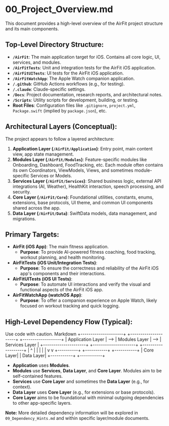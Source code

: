 # 00_Project_Overview.md

This document provides a high-level overview of the AirFit project structure and its main components.

## Top-Level Directory Structure:

*   **`/AirFit`**: The main application target for iOS. Contains all core logic, UI, services, and modules.
*   **`/AirFitTests`**: Unit and integration tests for the AirFit iOS application.
*   **`/AirFitUITests`**: UI tests for the AirFit iOS application.
*   **`/AirFitWatchApp`**: The Apple Watch companion application.
*   **`/.github`**: GitHub Actions workflows (e.g., for testing).
*   **`/.claude`**: Claude-specific settings.
*   **`/Docs`**: Project documentation, research reports, and architectural notes.
*   **`/Scripts`**: Utility scripts for development, building, or testing.
*   **Root Files**: Configuration files like `.gitignore`, `project.yml`, `Package.swift` (implied by `package.json`), etc.

## Architectural Layers (Conceptual):

The project appears to follow a layered architecture:

1.  **Application Layer (`/AirFit/Application`)**: Entry point, main content view, app state management.
2.  **Modules Layer (`/AirFit/Modules`)**: Feature-specific modules like Onboarding, Dashboard, FoodTracking, etc. Each module often contains its own Coordinators, ViewModels, Views, and sometimes module-specific Services or Models.
3.  **Services Layer (`/AirFit/Services`)**: Shared business logic, external API integrations (AI, Weather), HealthKit interaction, speech processing, and security.
4.  **Core Layer (`/AirFit/Core`)**: Foundational utilities, constants, enums, extensions, base protocols, UI theme, and common UI components shared across the app.
5.  **Data Layer (`/AirFit/Data`)**: SwiftData models, data management, and migrations.

## Primary Targets:

*   **AirFit (iOS App)**: The main fitness application.
    *   **Purpose**: To provide AI-powered fitness coaching, food tracking, workout planning, and health monitoring.
*   **AirFitTests (iOS Unit/Integration Tests)**:
    *   **Purpose**: To ensure the correctness and reliability of the AirFit iOS app's components and their interactions.
*   **AirFitUITests (iOS UI Tests)**:
    *   **Purpose**: To automate UI interactions and verify the visual and functional aspects of the AirFit iOS app.
*   **AirFitWatchApp (watchOS App)**:
    *   **Purpose**: To offer a companion experience on Apple Watch, likely focused on workout tracking and quick logging.

## High-Level Dependency Flow (Typical):
Use code with caution.
Markdown
+---------------------+ +---------------------+ +-------------------+
| Application Layer | --> | Modules Layer | --> | Services Layer |
+---------------------+ +---------------------+ +-------------------+
| ^ | |
| | | v
v +----------+ +-----------+
+-----------+ | Core Layer|
| Data Layer| +-----------+
+-----------+
*   **Application** uses **Modules**.
*   **Modules** use **Services**, **Data Layer**, and **Core Layer**. Modules aim to be self-contained features.
*   **Services** use **Core Layer** and sometimes the **Data Layer** (e.g., for context).
*   **Data Layer** uses **Core Layer** (e.g., for extensions or base protocols).
*   **Core Layer** aims to be foundational with minimal outgoing dependencies to other app-specific layers.

**Note:** More detailed dependency information will be explored in `09_Dependency_Hints.md` and within specific layer/module documents.